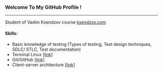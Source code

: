 ### Welcome To My GitHub Profile !

______

Student of Vadim Ksendzov course [ksendzov.com](ksendzov.com)

#### Skills:

+ Basic knowledge of testing (Types of testing, Test design techniques, SDLC/ STLC, Test documentation)
+ Terminal Linux [[link]](https://github.com/rosttova/hw-linux)
+ Git/GitHub [[link]](https://github.com/rosttova/hw_git)
+ Client-server architecture [[link]](https://github.com/rosttova/Information/blob/main/клиент-серверная%20архитектура)


